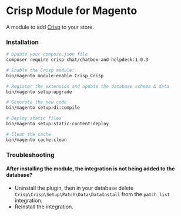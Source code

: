 # Crisp Module for Magento

A module to add [Crisp](https://crisp.chat) to your store.

### Installation

```bash
# Update your compose.json file
composer require crisp-chat/chatbox-and-helpdesk:1.0.3

# Enable the Crisp module:
bin/magento module:enable Crisp_Crisp

# Register the extension and update the database schema & data
bin/magento setup:upgrade

# Generate the new code
bin/magento setup:di:compile

# Deploy static files
bin/magento setup:static-content:deploy

# Clean the cache
bin/magento cache:clean
```


### Troubleshooting

#### After installing the module, the integration is not being added to the database? 
* Uninstall the plugin, then in your database delete `Crisp\Crisp\Setup\Patch\Data\DataInstall` from the `patch_list` integration.
* Reinstall the integration.